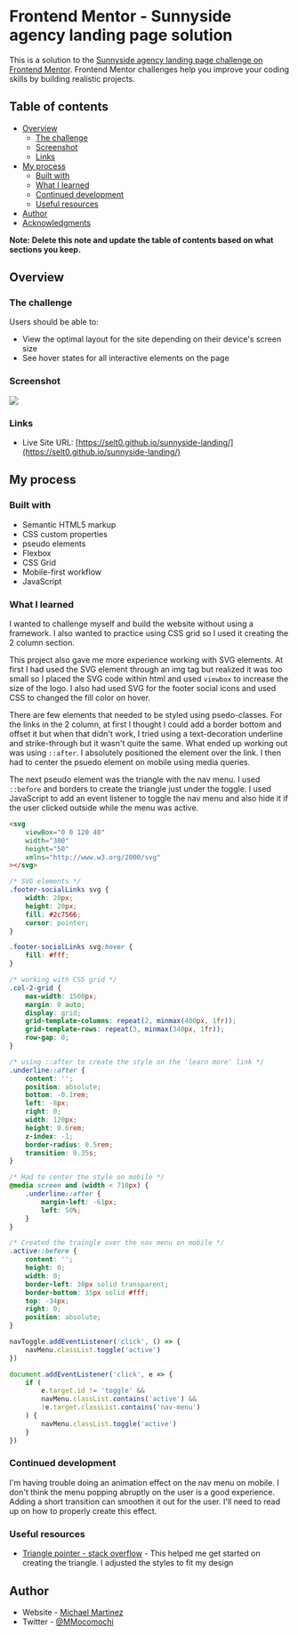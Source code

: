 # Frontend Mentor - Sunnyside agency landing page solution

This is a solution to the [Sunnyside agency landing page challenge on Frontend Mentor](https://www.frontendmentor.io/challenges/sunnyside-agency-landing-page-7yVs3B6ef). Frontend Mentor challenges help you improve your coding skills by building realistic projects.

## Table of contents

- [Overview](#overview)
  - [The challenge](#the-challenge)
  - [Screenshot](#screenshot)
  - [Links](#links)
- [My process](#my-process)
  - [Built with](#built-with)
  - [What I learned](#what-i-learned)
  - [Continued development](#continued-development)
  - [Useful resources](#useful-resources)
- [Author](#author)
- [Acknowledgments](#acknowledgments)

**Note: Delete this note and update the table of contents based on what sections you keep.**

## Overview

### The challenge

Users should be able to:

- View the optimal layout for the site depending on their device's screen size
- See hover states for all interactive elements on the page

### Screenshot

![](./images/Sunnyside%20Landing.gif)

### Links

- Live Site URL: [https://selt0.github.io/sunnyside-landing/](https://selt0.github.io/sunnyside-landing/)

## My process

### Built with

- Semantic HTML5 markup
- CSS custom properties
- pseudo elements
- Flexbox
- CSS Grid
- Mobile-first workflow
- JavaScript

### What I learned

I wanted to challenge myself and build the website without using a framework. I also wanted to practice using CSS grid so I used it creating the 2 column section.

This project also gave me more experience working with SVG elements. At first I had used the SVG element through an img tag but realized it was too small so I placed the SVG code within html and used <code>viewbox</code> to increase the size of the logo. I also had used SVG for the footer social icons and used CSS to changed the fill color on hover.

There are few elements that needed to be styled using psedo-classes. For the links in the 2 column, at first I thought I could add a border bottom and offset it but when that didn't work, I tried using a text-decoration underline and strike-through but it wasn't quite the same. What ended up working out was using <code>::after</code>. I absolutely positioned the element over the link. I then had to center the psuedo element on mobile using media queries.

The next pseudo element was the triangle with the nav menu. I used <code>::before</code> and borders to create the triangle just under the toggle. I used JavaScript to add an event listener to toggle the nav menu and also hide it if the user clicked outside while the menu was active.

```html
<svg
	viewBox="0 0 120 40"
	width="300"
	height="50"
	xmlns="http://www.w3.org/2000/svg"
></svg>
```

```css
/* SVG elements */
.footer-socialLinks svg {
	width: 20px;
	height: 20px;
	fill: #2c7566;
	cursor: pointer;
}

.footer-socialLinks svg:hover {
	fill: #fff;
}

/* working with CSS grid */
.col-2-grid {
	max-width: 1500px;
	margin: 0 auto;
	display: grid;
	grid-template-columns: repeat(2, minmax(400px, 1fr));
	grid-template-rows: repeat(3, minmax(340px, 1fr));
	row-gap: 0;
}

/* using ::after to create the style on the 'learn more' link */
.underline::after {
	content: '';
	position: absolute;
	bottom: -0.1rem;
	left: -8px;
	right: 0;
	width: 120px;
	height: 0.6rem;
	z-index: -1;
	border-radius: 0.5rem;
	transition: 0.35s;
}

/* Had to center the style on mobile */
@media screen and (width < 710px) {
	.underline::after {
		margin-left: -61px;
		left: 50%;
	}
}

/* Created the traingle over the nav menu on mobile */
.active::before {
	content: '';
	height: 0;
	width: 0;
	border-left: 30px solid transparent;
	border-bottom: 35px solid #fff;
	top: -34px;
	right: 0;
	position: absolute;
}
```

```js
navToggle.addEventListener('click', () => {
	navMenu.classList.toggle('active')
})

document.addEventListener('click', e => {
	if (
		e.target.id != 'toggle' &&
		navMenu.classList.contains('active') &&
		!e.target.classList.contains('nav-menu')
	) {
		navMenu.classList.toggle('active')
	}
})
```

### Continued development

I'm having trouble doing an animation effect on the nav menu on mobile. I don't think the menu popping abruptly on the user is a good experience. Adding a short transition can smoothen it out for the user. I'll need to read up on how to properly create this effect.

### Useful resources

- [Triangle pointer - stack overflow](https://stackoverflow.com/questions/65458153/adding-triangle-pointer-to-the-center-of-bottom-of-nav-item-menu) - This helped me get started on creating the triangle. I adjusted the styles to fit my design

## Author

- Website - [Michael Martinez](https://michael-martinez.netlify.app/)
- Twitter - [@MMocomochi](https://twitter.com/MMocomochi)
